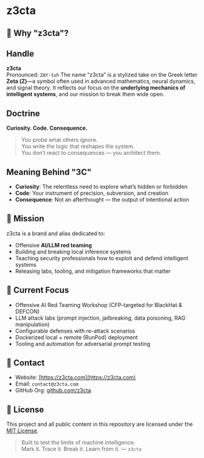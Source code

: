 # z3cta

## 🧠 Why "z3cta"?

## Handle  
**z3cta**  
Pronounced: `ZAY-tuh`
The name “z3cta” is a stylized take on the Greek letter **Zeta (Ζ)**—a symbol often used in advanced mathematics, neural dynamics, and signal theory. It reflects our focus on the **underlying mechanics of intelligent systems**, and our mission to break them wide open.

## Doctrine  
**Curiosity. Code. Consequence.**

> You probe what others ignore.  
> You write the logic that reshapes the system.  
> You don’t react to consequences — you architect them.

## Meaning Behind "3C"
- **Curiosity**: The relentless need to explore what’s hidden or forbidden  
- **Code**: Your instrument of precision, subversion, and creation  
- **Consequence**: Not an afterthought — the output of intentional action

## 🎯 Mission

z3cta is a brand and alias dedicated to:
- Offensive **AI/LLM red teaming**
- Building and breaking local inference systems
- Teaching security professionals how to exploit and defend intelligent systems
- Releasing labs, tooling, and mitigation frameworks that matter

## 🧪 Current Focus

- Offensive AI Red Teaming Workshop (CFP-targeted for BlackHat & DEFCON)
- LLM attack labs (prompt injection, jailbreaking, data poisoning, RAG manipulation)
- Configurable defenses with re-attack scenarios
- Dockerized local + remote (RunPod) deployment
- Tooling and automation for adversarial prompt testing

## 📡 Contact

- Website: [https://z3cta.com](https://z3cta.com)
- Email: `contact@z3cta.com`
- GitHub Org: [github.com/z3cta](https://github.com/z3cta)

## 📜 License

This project and all public content in this repository are licensed under the [MIT License](LICENSE).

> Built to test the limits of machine intelligence.  
> Mark it. Trace it. Break it. Learn from it. — `z3cta`
